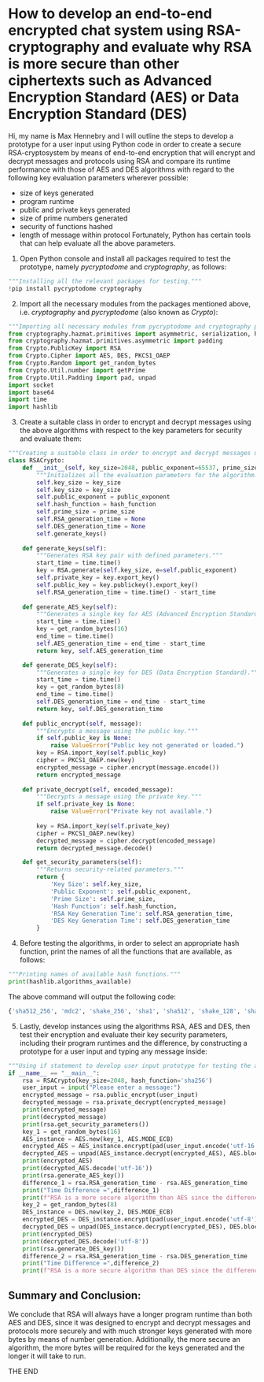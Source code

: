 # How to develop an end-to-end encrypted chat system using RSA-cryptography and evaluate why RSA is more secure than other ciphertexts such as Advanced Encryption Standard (AES) or Data Encryption Standard (DES) 
Hi, my name is Max Hennebry and I will outline the steps to develop a prototype for a user input using Python code in order to create a secure RSA-cryptosystem by means of end-to-end encryption that will encrypt and decrypt messages and protocols using RSA and compare its runtime performance with those of AES and DES algorithms with regard to the following key evaluation parameters wherever possible:
- size of keys generated
- program runtime
- public and private keys generated
- size of prime numbers generated
- security of functions hashed
- length of message within protocol
Fortunately, Python has certain tools that can help evaluate all the above parameters.

1. Open Python console and install all packages required to test the prototype, namely *pycryptodome* and *cryptography*, as follows:
```python
"""Installing all the relevant packages for testing."""
!pip install pycryptodome cryptography
```

2. Import all the necessary modules from the packages mentioned above, i.e. *cryptography* and *pycryptodome* (also known as *Crypto*):
```python
"""Importing all necessary modules from pycryptodome and cryptography packages for the algorithms."""
from cryptography.hazmat.primitives import asymmetric, serialization, hashes
from cryptography.hazmat.primitives.asymmetric import padding
from Crypto.PublicKey import RSA
from Crypto.Cipher import AES, DES, PKCS1_OAEP
from Crypto.Random import get_random_bytes
from Crypto.Util.number import getPrime
from Crypto.Util.Padding import pad, unpad
import socket
import base64
import time
import hashlib
```

3. Create a suitable class in order to encrypt and decrypt messages using the above algorithms with respect to the key parameters for security and evaluate them:
```python
"""Creating a suitable class in order to encrypt and decrypt messages using the algorithms."""
class RSACrypto:
    def __init__(self, key_size=2048, public_exponent=65537, prime_size=1024, hash_function='SHA-256'):
        """Initializes all the evaluation parameters for the algorithm."""
        self.key_size = key_size
        self.key_size = key_size
        self.public_exponent = public_exponent
        self.hash_function = hash_function
        self.prime_size = prime_size
        self.RSA_generation_time = None
        self.DES_generation_time = None
        self.generate_keys()
        
    def generate_keys(self):
        """Generates RSA key pair with defined parameters."""
        start_time = time.time()
        key = RSA.generate(self.key_size, e=self.public_exponent)
        self.private_key = key.export_key()
        self.public_key = key.publickey().export_key()
        self.RSA_generation_time = time.time() - start_time
        
    def generate_AES_key(self):
        """Generates a single key for AES (Advanced Encryption Standard)."""
        start_time = time.time()
        key = get_random_bytes(16)
        end_time = time.time()
        self.AES_generation_time = end_time - start_time
        return key, self.AES_generation_time

    def generate_DES_key(self):
        """Generates a single key for DES (Data Encryption Standard)."""
        start_time = time.time()
        key = get_random_bytes(8)
        end_time = time.time()
        self.DES_generation_time = end_time - start_time
        return key, self.DES_generation_time
    
    def public_encrypt(self, message):
        """Encrypts a message using the public key."""
        if self.public_key is None:
            raise ValueError("Public key not generated or loaded.")
        key = RSA.import_key(self.public_key)
        cipher = PKCS1_OAEP.new(key)
        encrypted_message = cipher.encrypt(message.encode())
        return encrypted_message
    
    def private_decrypt(self, encoded_message):
        """Decrypts a message using the private key."""
        if self.private_key is None:
            raise ValueError("Private key not available.")
        
        key = RSA.import_key(self.private_key)
        cipher = PKCS1_OAEP.new(key)
        decrypted_message = cipher.decrypt(encoded_message)
        return decrypted_message.decode()

    def get_security_parameters(self):
        """Returns security-related parameters."""
        return {
            'Key Size': self.key_size,
            'Public Exponent': self.public_exponent,
            'Prime Size': self.prime_size,
            'Hash Function': self.hash_function,
            'RSA Key Generation Time': self.RSA_generation_time,
            'DES Key Generation Time': self.DES_generation_time
        }
```

4. Before testing the algorithms, in order to select an appropriate hash function, print the names of all the functions that are available, as follows:
```python
"""Printing names of available hash functions."""
print(hashlib.algorithms_available)
```
The above command will output the following code:
```python
{'sha512_256', 'mdc2', 'shake_256', 'sha1', 'sha512', 'shake_128', 'sha3_256', 'md5-sha1', 'blake2s', 'blake2b', 'ripemd160', 'sm3', 'whirlpool', 'md4', 'sha512_224', 'sha256', 'sha384', 'sha3_512', 'sha3_224', 'sha3_384', 'sha224', 'md5'}
```

5. Lastly, develop instances using the algorithms RSA, AES and DES, then test their encryption and evaluate their key security parameters, including their program runtimes and the difference, by constructing a prototype for a user input and typing any message inside:
```python
"""Using if statement to develop user input prototype for testing the algorithms RSA, AES and DES."""
if __name__ == "__main__":
    rsa = RSACrypto(key_size=2048, hash_function='sha256')
    user_input = input("Please enter a message:")
    encrypted_message = rsa.public_encrypt(user_input)
    decrypted_message = rsa.private_decrypt(encrypted_message)
    print(encrypted_message)
    print(decrypted_message)
    print(rsa.get_security_parameters())
    key_1 = get_random_bytes(16)
    AES_instance = AES.new(key_1, AES.MODE_ECB)
    encrypted_AES = AES_instance.encrypt(pad(user_input.encode('utf-16'), AES.block_size))
    decrypted_AES = unpad(AES_instance.decrypt(encrypted_AES), AES.block_size)
    print(encrypted_AES)
    print(decrypted_AES.decode('utf-16'))
    print(rsa.generate_AES_key())
    difference_1 = rsa.RSA_generation_time - rsa.AES_generation_time
    print("Time Difference =",difference_1)
    print(f"RSA is a more secure algorithm than AES since the difference in generation time {difference_1}>0 implying that AES is faster and therefore less secure and AES will only accept two key parameters out of RSA (key size and generation time) since RSA generates prime numbers and incurs hash functions but AES does not do either of these.")
    key_2 = get_random_bytes(8)
    DES_instance = DES.new(key_2, DES.MODE_ECB)
    encrypted_DES = DES_instance.encrypt(pad(user_input.encode('utf-8'), DES.block_size))
    decrypted_DES = unpad(DES_instance.decrypt(encrypted_DES), DES.block_size)
    print(encrypted_DES)
    print(decrypted_DES.decode('utf-8'))
    print(rsa.generate_DES_key())
    difference_2 = rsa.RSA_generation_time - rsa.DES_generation_time
    print("Time Difference =",difference_2)
    print(f"RSA is a more secure algorithm than DES since the difference in generation time {difference_2}>0 implying that DES is faster and therefore less secure and DES will only accept two key parameters out of RSA (key size and generation time) since RSA generates prime numbers and incurs hash functions but DES does not do either of these.")
```

## Summary and Conclusion:
We conclude that RSA will always have a longer program runtime than both AES and DES, since it was designed to encrypt and decrypt messages and protocols more securely and with much stronger keys generated with more bytes by means of number generation. Additionally, the more secure an algorithm, the more bytes will be required for the keys generated and the longer it will take to run.

THE END





